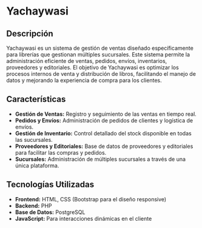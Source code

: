 # Yachaywasi

## Descripción
Yachaywasi es un sistema de gestión de ventas diseñado específicamente para librerías que gestionan múltiples sucursales. Este sistema permite la administración eficiente de ventas, pedidos, envíos, inventarios, proveedores y editoriales. El objetivo de Yachaywasi es optimizar los procesos internos de venta y distribución de libros, facilitando el manejo de datos y mejorando la experiencia de compra para los clientes.

## Características
- **Gestión de Ventas:** Registro y seguimiento de las ventas en tiempo real.
- **Pedidos y Envíos:** Administración de pedidos de clientes y logística de envíos.
- **Gestión de Inventario:** Control detallado del stock disponible en todas las sucursales.
- **Proveedores y Editoriales:** Base de datos de proveedores y editoriales para facilitar las compras y pedidos.
- **Sucursales:** Administración de múltiples sucursales a través de una única plataforma.

## Tecnologías Utilizadas
- **Frontend:** HTML, CSS (Bootstrap para el diseño responsive)
- **Backend:** PHP
- **Base de Datos:** PostgreSQL
- **JavaScript:** Para interacciones dinámicas en el cliente
